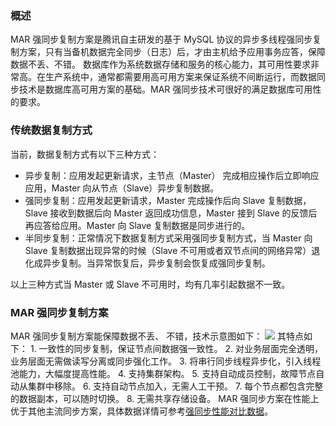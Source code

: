 ###  概述
MAR 强同步复制方案是腾讯自主研发的基于 MySQL 协议的异步多线程强同步复制方案，只有当备机数据完全同步（日志）后，才由主机给予应用事务应答，保障数据不丢、不错。
数据库作为系统数据存储和服务的核心能力，其可用性要求非常高。在生产系统中，通常都需要用高可用方案来保证系统不间断运行，而数据同步技术是数据库高可用方案的基础。MAR 强同步技术可很好的满足数据库可用性的要求。

### 传统数据复制方式
当前，数据复制方式有以下三种方式：
- 异步复制：应用发起更新请求，主节点（Master） 完成相应操作后立即响应应用，Master 向从节点（Slave）异步复制数据。
- 强同步复制：应用发起更新请求，Master 完成操作后向 Slave 复制数据，Slave 接收到数据后向 Master 返回成功信息，Master 接到 Slave 的反馈后再应答给应用。Master 向 Slave 复制数据是同步进行的。
- 半同步复制：正常情况下数据复制方式采用强同步复制方式，当 Master 向 Slave 复制数据出现异常的时候（Slave 不可用或者双节点间的网络异常）退化成异步复制。当异常恢复后，异步复制会恢复成强同步复制。

以上三种方式当 Master 或 Slave 不可用时，均有几率引起数据不一致。

### MAR 强同步复制方案
MAR 强同步复制方案能保障数据不丢、 不错，技术示意图如下：
![](http://imgcache.tce.fsphere.cn/static/mc.qcloudimg.com/static/img/d8a36cbf57eff5c0de84e46d2591970f/image.png)
其特点如下：
  1\. 一致性的同步复制，保证节点间数据强一致性。
	2\. 对业务层面完全透明，业务层面无需做读写分离或同步强化工作。
	3\. 将串行同步线程异步化，引入线程池能力，大幅度提高性能。
	4\. 支持集群架构。
	5\. 支持自动成员控制，故障节点自动从集群中移除。
	6\. 支持自动节点加入，无需人工干预。
	7\. 每个节点都包含完整的数据副本，可以随时切换。
	8\. 无需共享存储设备。
MAR 强同步方案在性能上优于其他主流同步方案，具体数据详情可参考[强同步性能对比数据](http://tce.fsphere.cn/document/product/557/10105)。
